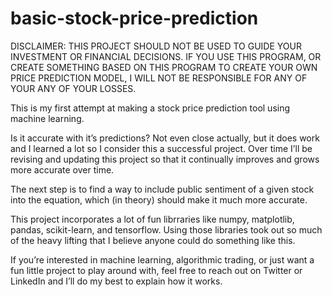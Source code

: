 # basic-stock-price-prediction

DISCLAIMER: THIS PROJECT SHOULD NOT BE USED TO GUIDE YOUR INVESTMENT OR FINANCIAL DECISIONS. IF YOU USE THIS PROGRAM, OR CREATE SOMETHING BASED ON THIS PROGRAM TO CREATE YOUR OWN PRICE PREDICTION MODEL, I WILL NOT BE RESPONSIBLE FOR ANY OF YOUR ANY OF YOUR LOSSES. 

This is my first attempt at making a stock price prediction tool using machine learning. 

Is it accurate with it’s predictions? Not even close actually, but it does work and I learned a lot so I consider this a successful project. Over time I’ll be revising and updating this project so that it continually improves and grows more accurate over time.

The next step is to find a way to include public sentiment of a given stock into the equation, which (in theory) should make it much more accurate.

This project incorporates a lot of fun librraries like numpy, matplotlib, pandas, scikit-learn, and tensorflow. Using those libraries took out so much of the heavy lifting that I believe anyone could do something like this. 

If you’re interested in machine learning, algorithmic trading, or just want a fun little project to play around with, feel free to reach out on Twitter or LinkedIn and I’ll do my best to explain how it works.
